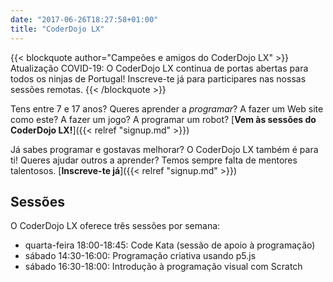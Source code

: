 ```yaml
---
date: "2017-06-26T18:27:58+01:00"
title: "CoderDojo LX"
---
```


{{< blockquote author="Campeões e amigos do CoderDojo LX" >}}
Atualização COVID-19: O CoderDojo LX continua de portas abertas para todos os ninjas de Portugal! Inscreve-te já para participares nas nossas sessões remotas.
{{< /blockquote >}}

Tens entre 7 e 17 anos? Queres aprender a *programar*? A fazer um Web site como este? A fazer um jogo? A programar um robot? [**Vem às sessões do CoderDojo LX!**]({{< relref "signup.md" >}})

Já sabes programar e gostavas melhorar? O CoderDojo LX também é para ti! Queres ajudar outros a aprender? Temos sempre falta de mentores talentosos. [**Inscreve-te já**]({{< relref "signup.md" >}})

## Sessões
O CoderDojo LX oferece três sessões por semana:
* quarta-feira 18:00-18:45: Code Kata (sessão de apoio à programação)
* sábado 14:30-16:00: Programação criativa usando p5.js 
* sábado 16:30-18:00: Introdução à programação visual com Scratch
<!---
Traz um computador portátil (e uma extensão, não vá o diabo tecê-las). Se tiveres um robot Lego, podes trazê-lo também. Ah! e traz um dos teus encarregados de educação, para ele poder também aprender umas coisas :-). (Se tiveres pelo menos 16 anos, podes deixá-lo ficar em casa, desde que tenhas autorização para vir, claro.)

Estamos (quase*) todos os sábados, entre as 15:00 e as 18:00, no IADE – Universidade Europeia. O espaço é óptimo e está bem perto do centro de Lisboa.

É muito importante chegares a horas às sessões especiais, incluindo a tua primeira sessão. A tua primeira sessão, aliás, deve ser preparada com algum cuidado. Segue estas instruções!

Se vieres para desenvolver os teus próprios projectos, então podes chegar quando quiseres: há tempo suficiente para fazer coisas interessantes mesmo que um dia só consigas chegar a meio da sessão!
* Ocasionalmente, em ocasiões de férias ou quando temos sessões especiais noutros locais, as sessões regulares ao sábado não se realizam.
  
-->